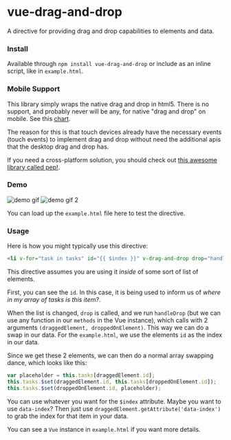 # vue-drag-and-drop

A directive for providing drag and drop capabilities to elements and data.

### Install

Available through `npm install vue-drag-and-drop` or include as an inline script, like in `example.html`.

### Mobile Support

This library simply wraps the native drag and drop in html5. There is no support, and probably never will be any, for native "drag and drop" on mobile. See this [chart](http://caniuse.com/#feat=dragndrop).

The reason for this is that touch devices already have the necessary events (touch events) to implement drag and drop without need the additional apis that the desktop drag and drop has.

If you need a cross-platform solution, you should check out [this awesome library called pep!](http://pep.briangonzalez.org/).

### Demo

![demo gif](http://cl.ly/2B3j0g2K412y/Screen%20Recording%202015-12-09%20at%2009.23%20PM.gif)
![demo gif 2](http://cl.ly/3v2V3w1n3y2D/Screen%20Recording%202015-12-10%20at%2002.36%20PM.gif)

You can load up the `example.html` file here to test the directive.

### Usage

Here is how you might typically use this directive:

```html
<li v-for="task in tasks" id="{{ $index }}" v-drag-and-drop drop="handleDrop">{{ task.title }}</li>
```

This directive assumes you are using it *inside* of some sort of list of elements.

First, you can see the `id`. In this case, it is being used to inform us of *where in my array of tasks is this item?*.

When the list is changed, `drop` is called, and we run `handleDrop` (but we can use any function in our `methods` in the Vue instance), which calls with 2 arguments `(draggedElement, droppedOnElement)`. This way we can do a swap in our data. For the `example.html`, we use the elements `id` as the index in our data.

Since we get these 2 elements, we can then do a normal array swapping dance, which looks like this:

```js
var placeholder = this.tasks[draggedElement.id];
this.tasks.$set(draggedElement.id, this.tasks[droppedOnElement.id]);
this.tasks.$set(droppedOnElement.id, placeholder);
```

You can use whatever you want for the `$index` attribute. Maybe you want to use `data-index`? Then just use `draggedElement.getAttribute('data-index')` to grab the index for that item in your data.

You can see a `Vue` instance in `example.html` if you want more details.
